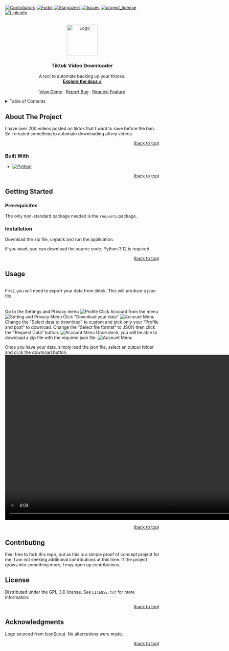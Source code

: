 <!-- Improved compatibility of back to top link: See: https://github.com/othneildrew/Best-README-Template/pull/73 -->
<a id="readme-top"></a>
<!--
*** Thanks for checking out the Best-README-Template. If you have a suggestion
*** that would make this better, please fork the repo and create a pull request
*** or simply open an issue with the tag "enhancement".
*** Don't forget to give the project a star!
*** Thanks again! Now go create something AMAZING! :D
-->



<!-- PROJECT SHIELDS -->
<!--
*** I'm using markdown "reference style" links for readability.
*** Reference links are enclosed in brackets [ ] instead of parentheses ( ).
*** See the bottom of this document for the declaration of the reference variables
*** for contributors-url, forks-url, etc. This is an optional, concise syntax you may use.
*** https://www.markdownguide.org/basic-syntax/#reference-style-links
-->
[![Contributors][contributors-shield]][contributors-url]
[![Forks][forks-shield]][forks-url]
[![Stargazers][stars-shield]][stars-url]
[![Issues][issues-shield]][issues-url]
[![project_license][license-shield]][license-url]
[![LinkedIn][linkedin-shield]][linkedin-url]



<!-- PROJECT LOGO -->
<br />
<div align="center">
  <a href="https://github.com/msrogers2015/Tiktok-Video-Downloader">
    <img src="img/logo.png" alt="Logo" width="100" height="100">
  </a>

<h3 align="center">Tiktok Video Downloader</h3>

  <p align="center">
    A tool to automate backing up your tiktoks.
    <br />
    <a href="https://github.com/msrogers2015/Tiktok-Video-Downloader"><strong>Explore the docs »</strong></a>
    <br />
    <br />
    <a href="https://github.com/msrogers2015/Tiktok-Video-Downloader">View Demo</a>
    ·
    <a href="https://github.com/msrogers2015/Tiktok-Video-Downloader/issues/new?labels=bug&template=bug-report---.md">Report Bug</a>
    ·
    <a href="https://github.com/msrogers2015/Tiktok-Video-Downloader/issues/new?labels=enhancement&template=feature-request---.md">Request Feature</a>
  </p>
</div>



<!-- TABLE OF CONTENTS -->
<details>
  <summary>Table of Contents</summary>
  <ol>
    <li>
      <a href="#about-the-project">About The Project</a>
      <ul>
        <li><a href="#built-with">Built With</a></li>
      </ul>
    </li>
    <li>
      <a href="#getting-started">Getting Started</a>
      <ul>
        <li><a href="#prerequisites">Prerequisites</a></li>
        <li><a href="#installation">Installation</a></li>
      </ul>
    </li>
    <li><a href="#usage">Usage</a></li>
    <li><a href="#contributing">Contributing</a></li>
    <li><a href="#license">License</a></li>
    <li><a href="#contact">Contact</a></li>
    <li><a href="#acknowledgments">Acknowledgments</a></li>
  </ol>
</details>



<!-- ABOUT THE PROJECT -->
## About The Project

I have over 200 videos posted on tiktok that I want to save before the ban. So i created something to automate downloading all my videos.

<p align="right">(<a href="#readme-top">back to top</a>)</p>



### Built With

* [![Python][Python]][Python-url]

<p align="right">(<a href="#readme-top">back to top</a>)</p>



<!-- GETTING STARTED -->
## Getting Started

### Prerequisites

The only non-standard package needed is the `requests` package.

### Installation

Download the zip file, unpack and run the application.

If you want, you can download the source code. Python 3.12 is required.


<p align="right">(<a href="#readme-top">back to top</a>)</p>



<!-- USAGE EXAMPLES -->
## Usage
</br>
First, you will need to export your data from tiktok. This will produce a json file.</br>
</br>
</br>
Go to the Settings and Privacy menu
<img src="img/step1.jpeg" alt="Profile">
Click Account from the menu
<img src="img/step2.jpeg" alt="Setting and Privacy Menu">
Click "Download your data"
<img src="img/step3.jpeg" alt="Account Menu">
Change the "Select data to download" to custom and pick only your "Profile and post" to download.
Change the "Select file format" to JSON then click the "Request Data" button.
<img src="img/step4.jpeg" alt="Account Menu">
Once done, you will be able to download a zip file with the required json file.
<img src="img/step5.png" alt="Account Menu">

Once you have your data, simply load the json file, select an output folder and click the download button.
<video width="960" height="540" controls>
  <source src="https://youtu.be/d_hq79rQKCk" type="video/mp4">
</video>


<p align="right">(<a href="#readme-top">back to top</a>)</p>




<!-- CONTRIBUTING -->
## Contributing

Feel free to fork this repo, but as this is a simple proof of concept project for me, I am not seeking additional contributions at this time. If the project grows into something more, I may open up contributions.


<!-- LICENSE -->
## License

Distributed under the GPL-3.0 license. See `LICENSE.txt` for more information.

<p align="right">(<a href="#readme-top">back to top</a>)</p>



<!-- ACKNOWLEDGMENTS -->
## Acknowledgments
Logo sourced from [IconScout](https://iconscout.com/free-icon/download-arrow-4604444). No altercations were made.

<p align="right">(<a href="#readme-top">back to top</a>)</p>



<!-- MARKDOWN LINKS & IMAGES -->
<!-- https://www.markdownguide.org/basic-syntax/#reference-style-links -->
[contributors-shield]: https://img.shields.io/github/contributors/msrogers2015/Tiktok-Video-Downloader.svg?style=for-the-badge
[contributors-url]: https://github.com/msrogers2015/Tiktok-Video-Downloader/graphs/contributors
[forks-shield]: https://img.shields.io/github/forks/msrogers2015/Tiktok-Video-Downloader.svg?style=for-the-badge
[forks-url]: https://github.com/msrogers2015/Tiktok-Video-Downloader/network/members
[stars-shield]: https://img.shields.io/github/stars/msrogers2015/Tiktok-Video-Downloader.svg?style=for-the-badge
[stars-url]: https://github.com/msrogers2015/Tiktok-Video-Downloader/stargazers
[issues-shield]: https://img.shields.io/github/issues/msrogers2015/Tiktok-Video-Downloader.svg?style=for-the-badge
[issues-url]: https://github.com/msrogers2015/Tiktok-Video-Downloader/issues
[license-shield]: https://img.shields.io/github/license/msrogers2015/Tiktok-Video-Downloader.svg?style=for-the-badge
[license-url]: https://github.com/msrogers2015/Tiktok-Video-Downloader/blob/master/LICENSE.txt
[linkedin-shield]: https://img.shields.io/badge/-LinkedIn-black.svg?style=for-the-badge&logo=linkedin&colorB=555
[linkedin-url]: https://linkedin.com/in/linkedin_username
[product-screenshot]: images/screenshot.png
[Python]: https://img.shields.io/badge/python-4A4A55?style=for-the-badge&logo=python
[Python-url]: https://www.python.org/
[Next.js]: https://img.shields.io/badge/next.js-000000?style=for-the-badge&logo=nextdotjs&logoColor=white
[Next-url]: https://nextjs.org/
[React.js]: https://img.shields.io/badge/React-20232A?style=for-the-badge&logo=react&logoColor=61DAFB
[React-url]: https://reactjs.org/
[Vue.js]: https://img.shields.io/badge/Vue.js-35495E?style=for-the-badge&logo=vuedotjs&logoColor=4FC08D
[Vue-url]: https://vuejs.org/
[Angular.io]: https://img.shields.io/badge/Angular-DD0031?style=for-the-badge&logo=angular&logoColor=white
[Angular-url]: https://angular.io/
[Svelte.dev]: https://img.shields.io/badge/Svelte-4A4A55?style=for-the-badge&logo=svelte&logoColor=FF3E00
[Svelte-url]: https://svelte.dev/
[Laravel.com]: https://img.shields.io/badge/Laravel-FF2D20?style=for-the-badge&logo=laravel&logoColor=white
[Laravel-url]: https://laravel.com
[Bootstrap.com]: https://img.shields.io/badge/Bootstrap-563D7C?style=for-the-badge&logo=bootstrap&logoColor=white
[Bootstrap-url]: https://getbootstrap.com
[JQuery.com]: https://img.shields.io/badge/jQuery-0769AD?style=for-the-badge&logo=jquery&logoColor=white
[JQuery-url]: https://jquery.com 
